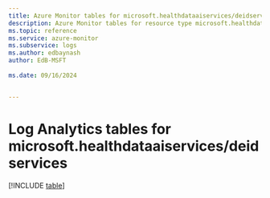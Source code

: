 ```yaml
---
title: Azure Monitor tables for microsoft.healthdataaiservices/deidservices
description: Azure Monitor tables for resource type microsoft.healthdataaiservices/deidservices
ms.topic: reference
ms.service: azure-monitor
ms.subservice: logs
ms.author: edbaynash
author: EdB-MSFT
   
ms.date: 09/16/2024


---
```


# Log Analytics tables for microsoft.healthdataaiservices/deidservices  

[!INCLUDE [table](~/reusable-content/ce-skilling/azure/includes/azure-monitor/reference/tables/microsoft-healthdataaiservices_deidservices-include.md)]

